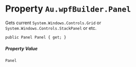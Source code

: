 # Property `Au.wpfBuilder.Panel`

Gets current `System.Windows.Controls.Grid` or `System.Windows.Controls.StackPanel` or etc.

```
public Panel Panel { get; }
```

##### Property Value

`Panel`